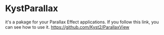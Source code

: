 # KystParallax

it's a pakage for your Parallax Effect applications. 
If you follow this link, you can see how to use it. https://github.com/Kyst2/ParallaxView

